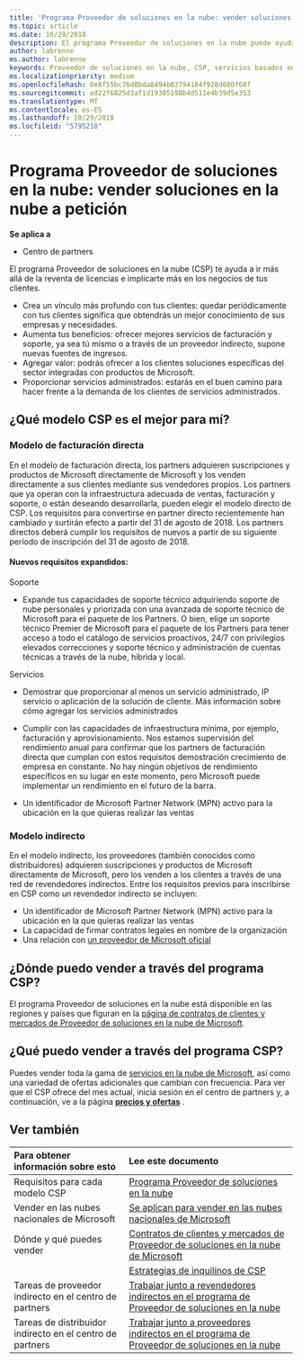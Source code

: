 ```yaml
---
title: 'Programa Proveedor de soluciones en la nube: vender soluciones en la nube bajo petición | Centro de partners'
ms.topic: article
ms.date: 10/29/2018
description: El programa Proveedor de soluciones en la nube puede ayudar a tu negocio crecer con los nuevos clientes y la nueva experiencia.
author: labrenne
ms.author: labrenne
keywords: Proveedor de soluciones en la nube, CSP, servicios basados en la nube, Azure, Office 365, Dynamics, partner de CSP, vender en CSP, partner directo, partner de CSP indirecto, revendedor de CSP indirecto, CSP directo, CSP indirecto, modelo directo, modelo indirecto, revendedor indirecto, proveedor indirecto, proveedor, distribuidor, programa proveedor de soluciones en la nube
ms.localizationpriority: medium
ms.openlocfilehash: 0e8f55bc76d8bda8494b83794184f928d680f68f
ms.sourcegitcommit: ed22f6825d3af1d19385198b4d511e4b39d5e353
ms.translationtype: MT
ms.contentlocale: es-ES
ms.lasthandoff: 10/29/2018
ms.locfileid: "5795218"
---
```

# <a name="cloud-solution-provider-program---selling-in-demand-cloud-solutions"></a>Programa Proveedor de soluciones en la nube: vender soluciones en la nube a petición 

**Se aplica a**

-  Centro de partners

El programa Proveedor de soluciones en la nube (CSP) te ayuda a ir más allá de la reventa de licencias e implicarte más en los negocios de tus clientes.
 
- Crea un vínculo más profundo con tus clientes: quedar periódicamente con tus clientes significa que obtendrás un mejor conocimiento de sus empresas y necesidades.
- Aumenta tus beneficios: ofrecer mejores servicios de facturación y soporte, ya sea tú mismo o a través de un proveedor indirecto, supone nuevas fuentes de ingresos.  
- Agregar valor: podrás ofrecer a los clientes soluciones específicas del sector integradas con productos de Microsoft.
- Proporcionar servicios administrados: estarás en el buen camino para hacer frente a la demanda de los clientes de servicios administrados. 

## <a name="which-csp-model-is-best-for-me"></a>¿Qué modelo CSP es el mejor para mí?

### <a name="direct-bill-model"></a>Modelo de facturación directa

 En el modelo de facturación directa, los partners adquieren suscripciones y productos de Microsoft directamente de Microsoft y los venden directamente a sus clientes mediante sus vendedores propios. Los partners que ya operan con la infraestructura adecuada de ventas, facturación y soporte, o están deseando desarrollarla, pueden elegir el modelo directo de CSP. Los requisitos para convertirse en partner directo recientemente han cambiado y surtirán efecto a partir del 31 de agosto de 2018. Los partners directos deberá cumplir los requisitos de nuevos a partir de su siguiente período de inscripción del 31 de agosto de 2018.


#### <a name="new-expanded-requirements"></a>Nuevos requisitos expandidos:

Soporte
- Expande tus capacidades de soporte técnico adquiriendo soporte de nube personales y priorizada con una avanzada de soporte técnico de Microsoft para el paquete de los Partners. O bien, elige un soporte técnico Premier de Microsoft para el paquete de los Partners para tener acceso a todo el catálogo de servicios proactivos, 24/7 con privilegios elevados correcciones y soporte técnico y administración de cuentas técnicas a través de la nube, híbrida y local. 

Servicios

- Demostrar que proporcionar al menos un servicio administrado, IP servicio o aplicación de la solución de cliente. Más información sobre cómo agregar los servicios administrados

- Cumplir con las capacidades de infraestructura mínima, por ejemplo, facturación y aprovisionamiento.
Nos estamos supervisión del rendimiento anual para confirmar que los partners de facturación directa que cumplan con estos requisitos demostración crecimiento de empresa en constante. No hay ningún objetivos de rendimiento específicos en su lugar en este momento, pero Microsoft puede implementar un rendimiento en el futuro de la barra. 

- Un identificador de Microsoft Partner Network (MPN) activo para la ubicación en la que quieras realizar las ventas


### <a name="indirect-model"></a>Modelo indirecto

En el modelo indirecto, los proveedores (también conocidos como distribuidores) adquieren suscripciones y productos de Microsoft directamente de Microsoft, pero los venden a los clientes a través de una red de revendedores indirectos. Entre los requisitos previos para inscribirse en CSP como un revendedor indirecto se incluyen:

- Un identificador de Microsoft Partner Network (MPN) activo para la ubicación en la que quieras realizar las ventas
- La capacidad de firmar contratos legales en nombre de la organización
- Una relación con [un proveedor de Microsoft oficial](https://partnercenter.microsoft.com/partner/find-a-provider)


## <a name="where-can-i-sell-through-the-csp-program"></a>¿Dónde puedo vender a través del programa CSP?

El programa Proveedor de soluciones en la nube está disponible en las regiones y países que figuran en la [página de contratos de clientes y mercados de Proveedor de soluciones en la nube de Microsoft](agreements.md).  

## <a name="what-can-i-sell-through-the-csp-program"></a>¿Qué puedo vender a través del programa CSP?

Puedes vender toda la gama de [servicios en la nube de Microsoft](https://partner.microsoft.com/cloud-solution-provider/products-and-services), así como una variedad de ofertas adicionales que cambian con frecuencia. Para ver que el CSP ofrece del mes actual, inicia sesión en el centro de partners y, a continuación, ve a la página [**precios y ofertas**](https://partnercenter.microsoft.com/pcv/sales) .

## <a name="see-also"></a>Ver también 


|**Para obtener información sobre esto**   |**Lee este documento**   |
|:---------------------------|:--------------------|
|Requisitos para cada modelo CSP   | [Programa Proveedor de soluciones en la nube](https://partnercenter.microsoft.com/partner/cloud-solution-provider)|
|Vender en las nubes nacionales de Microsoft   | [Se aplican para vender en las nubes nacionales de Microsoft](csp-national-clouds-overview.md)|
|Dónde y qué puedes vender   |[Contratos de clientes y mercados de Proveedor de soluciones en la nube de Microsoft](agreements.md)|
|  | [Estrategias de inquilinos de CSP](regional-authorization-overview.md)
|Tareas de proveedor indirecto en el centro de partners  |[Trabajar junto a revendedores indirectos en el programa de Proveedor de soluciones en la nube](indirect-provider-tasks-in-partner-center.md)|
|Tareas de distribuidor indirecto en el centro de partners   |[Trabajar junto a proveedores indirectos en el programa de Proveedor de soluciones en la nube](indirect-reseller-tasks-in-partner-center.md)|
